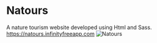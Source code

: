 # Natours
A nature tourism website developed using Html and Sass.                   
https://natours.infinityfreeapp.com
![Natours](https://user-images.githubusercontent.com/103287710/184539222-2efdd19c-4897-4232-879b-997cb91c109a.jpg)
